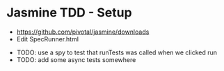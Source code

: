 <!SLIDE subsection>
# Jasmine TDD - Setup

  * https://github.com/pivotal/jasmine/downloads
  * Edit SpecRunner.html

<!SLIDE subsection>

* TODO: use a spy to test that runTests was called when we clicked run
* TODO: add some async tests somewhere